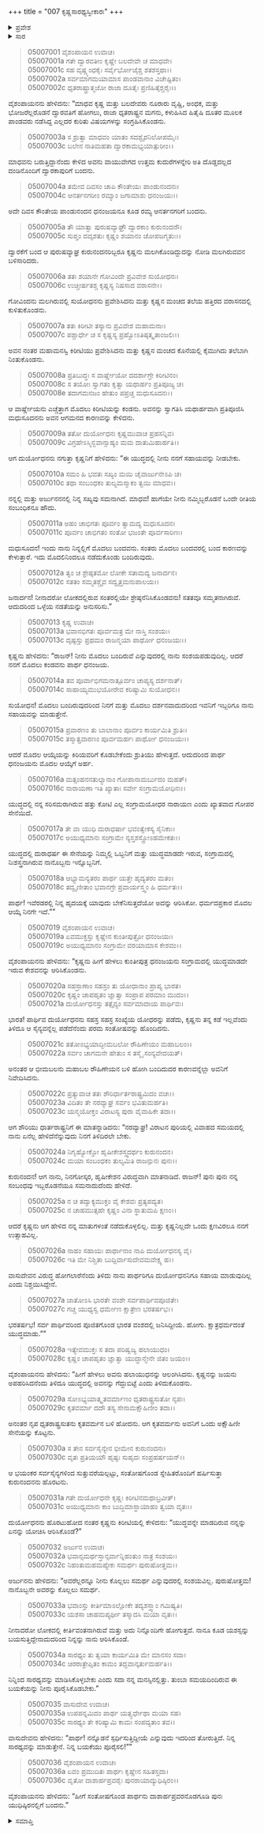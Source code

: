 +++
title = "007 ಕೃಷ್ಣಸಾರಥ್ಯಸ್ವೀಕಾರಃ"
+++

<details><summary>ಪ್ರವೇಶ</summary>


।।   ಓಂ ಓಂ ನಮೋ ನಾರಾಯಣಾಯ।।   ಶ್ರೀ ವೇದವ್ಯಾಸಾಯ ನಮಃ ।।

ಶ್ರೀ ಕೃಷ್ಣದ್ವೈಪಾಯನ ವೇದವ್ಯಾಸ ವಿರಚಿತ  

**ಶ್ರೀ ಮಹಾಭಾರತ**

**ಉದ್ಯೋಗ ಪರ್ವ**

**ಉದ್ಯೋಗ ಪರ್ವ**

**ಅಧ್ಯಾಯ 7**

</details>


<details><summary>ಸಾರ</summary>

ಕೃಷ್ಣನು ದ್ವಾರಕೆಗೆ ಮರಳಿದ್ದಾನೆಂದು ತಿಳಿದ ದುರ್ಯೋಧನನು ಬೇಗನೆ ದ್ವಾರಕೆಗೆ ಹೋದುದು (1-2). ಅದೇ ದಿವಸ ಅರ್ಜುನನೂ ದ್ವಾರಕೆಗೆ ಬಂದುದು (3).  ಕೃಷ್ಣನು ಮಲಗಿರುವಲ್ಲಿಗೆ ಮೊದಲು ಬಂದ ದುರ್ಯೋಧನನು ಮಂಚದ ತಲೆಯ ಹತ್ತಿರ ಕುಳಿತುಕೊಳ್ಳಲು ನಂತರ ಬಂದ ಅರ್ಜುನನು ಮಂಚದ ಕೊನೆಯಲ್ಲಿ ತಲೆಬಾಗಿ ನಿಂತುಕೊಂಡಿದುದು (4-7). ಕೃಷ್ಣನು ಎಚ್ಚೆತ್ತು ಮೊದಲು ಕಂಡ ಅರ್ಜುನನಲ್ಲಿ ಬಂದ ಕಾರಣವನ್ನು ಕೇಳಲು ದುರ್ಯೋಧನನು ಕೃಷ್ಣನಿಗೆ ಯುದ್ಧದಲ್ಲಿ ತನಗೆ ಸಹಾಯ ನೀಡಬೇಕೆಂದು, ಕೃಷ್ಣನು ತನಗೆ ಮತ್ತು ಅರ್ಜುನನಿಗೆ ಒಂದೇ ರೀತಿಯ ಸಂಬಂಧಿಕನೆಂದೂ, ಇಲ್ಲಿಗೆ ತಾನು ಮೊದಲು ಬಂದಿರುವುದರಿಂದ ತನ್ನಲ್ಲಿ ಬಂದ ಕಾರಣವನ್ನು ಮೊದಲು ಕೇಳಬೇಕೆಂದು ಹೇಳುವುದು (8-12). ಇಬ್ಬರಿಗೂ ಸಹಾಯವನ್ನು ಮಾಡುವೆನೆಂದೂ, ಆದರೆ ಮೊದಲ ಆಯ್ಕೆಯನ್ನು ಕಿರಿಯವನಿಗೆ ಕೊಡಬೇಕೆಂದೂ ಹೇಳಿ (13-15), ಕೃಷ್ಣನು “ಯುದ್ಧದಲ್ಲಿ ದುರಾಧರ್ಷ ನಾರಾಯಣಿ ಸೇನೆಯನ್ನು ನಿಮ್ಮಲ್ಲಿ ಒಬ್ಬನಿಗೆ ಮತ್ತು ಯುದ್ಧಮಾಡದೇ ಇರುವ, ಸಂಗ್ರಾಮದಲ್ಲಿ ನಿಃಶಸ್ತ್ರನಾಗಿರುವ ನಾನೊಬ್ಬನು ಇನ್ನೊಬ್ಬನಿಗೆ. ಇದರಲ್ಲಿ ಅರ್ಜುನನು ಮೊದಲು ಆರಿಸಿಕೊಳ್ಳಲಿ” ಎನ್ನುವುದು (16-18). ಅರ್ಜುನನು ಕೃಷ್ಣನನ್ನೂ ದುರ್ಯೋಧನನು ಸೇನೆಯನ್ನೂ ಆರಿಸಿಕೊಂಡಿದುದು (19-21). ದುರ್ಯೋಧನನು ಬಲರಾಮನಲ್ಲಿಗೆ ಹೋಗಿ ಕೇಳಲು ತಾನು ಇಬ್ಬರಲ್ಲಿ ಯಾರಿಗೂ ಸಹಾಯಮಾಡುವುದಿಲ್ಲವೆಂದು ಹೇಳಿದುದು (22-28). ದುರ್ಯೋಧನನು ಕೃತವರ್ಮನಿಂದ ಒಂದು ಅಕ್ಷೌಹಿಣೀ ಸೇನೆಯನ್ನು ಪಡೆದು ಹಿಂದಿರುಗಿದುದು (29-30). ಕೃಷ್ಣನು ಕೇಳಲು ಅವನನ್ನು ಆರಿಸಿಕೊಂಡಿದುದಕ್ಕೆ ಅರ್ಜುನನು ಕಾರಣವನ್ನಿತ್ತು ಕೃಷ್ಣನನ್ನೊಡಗೂಡಿ ಯುಧಿಷ್ಠಿರನಲ್ಲಿಗೆ ಮರಳಿದುದು (31-36).

</details>


> 05007001 ವೈಶಂಪಾಯನ ಉವಾಚ।   
05007001a ಗತೇ ದ್ವಾರವತೀಂ ಕೃಷ್ಣೇ ಬಲದೇವೇ ಚ ಮಾಧವೇ।  
05007001c ಸಹ ವೃಷ್ಣ್ಯಂಧಕೈಃ ಸರ್ವೈರ್ಭೋಜೈಶ್ಚ ಶತಶಸ್ತಥಾ।।  
05007002a ಸರ್ವಮಾಗಮಯಾಮಾಸ ಪಾಂಡವಾನಾಂ ವಿಚೇಷ್ಟಿತಂ।   
05007002c ಧೃತರಾಷ್ಟ್ರಾತ್ಮಜೋ ರಾಜಾ ದೂತೈಃ ಪ್ರಣಿಹಿತೈಶ್ಚರೈಃ।।

ವೈಶಂಪಾಯನನು ಹೇಳಿದನು: “ಮಾಧವ ಕೃಷ್ಣ ಮತ್ತು ಬಲದೇವರು ನೂರಾರು ವೃಷ್ಣಿ, ಅಂಧಕ, ಮತ್ತು ಭೋಜರೆಲ್ಲರೊಡನೆ ದ್ವಾರವತಿಗೆ ಹೋಗಲು, ರಾಜಾ ಧೃತರಾಷ್ಟ್ರನ ಮಗನು, ಕಳುಹಿಸಿದ ಹಿತೈಷಿ ದೂತರ ಮೂಲಕ ಪಾಂಡವರು ನಡೆಸಿದ್ದ ಎಲ್ಲದರ ಕುರಿತು ವಿಷಯಗಳನ್ನು ಸಂಗ್ರಹಿಸಿಕೊಂಡನು.

> 05007003a ಸ ಶ್ರುತ್ವಾ ಮಾಧವಂ ಯಾತಂ ಸದಶ್ವೈರನಿಲೋಪಮೈಃ।  
05007003c ಬಲೇನ ನಾತಿಮಹತಾ ದ್ವಾರಕಾಮಭ್ಯಯಾತ್ಪುರೀಂ।।

ಮಾಧವನು ಬರುತ್ತಿದ್ದಾನೆಂದು ಕೇಳಿದ ಅವನು ವಾಯುವೇಗದ ಉತ್ತಮ ಕುದುರೆಗಳನ್ನೇರಿ ಅತಿ ದೊಡ್ಡದಲ್ಲದ ದಂಡಿನೊಂದಿಗೆ ದ್ವಾರಕಾಪುರಿಗೆ ಬಂದನು.

> 05007004a ತಮೇವ ದಿವಸಂ ಚಾಪಿ ಕೌಂತೇಯಃ ಪಾಂಡುನಂದನಃ।  
05007004c ಆನರ್ತನಗರೀಂ ರಮ್ಯಾಂ ಜಗಾಮಾಶು ಧನಂಜಯಃ।।

ಅದೇ ದಿವಸ ಕೌಂತೇಯ ಪಾಂಡುನಂದನ ಧನಂಜಯನೂ ಕೂಡ ರಮ್ಯ ಆನರ್ತನಗರಿಗೆ ಬಂದನು.

> 05007005a ತೌ ಯಾತ್ವಾ ಪುರುಷವ್ಯಾಘ್ರೌ ದ್ವಾರಕಾಂ ಕುರುನಂದನೌ।   
05007005c ಸುಪ್ತಂ ದದೃಶತುಃ ಕೃಷ್ಣಂ ಶಯಾನಂ ಚೋಪಜಗ್ಮತುಃ।।

ದ್ವಾರಕೆಗೆ ಬಂದ ಆ ಪುರುಷವ್ಯಾಘ್ರ ಕುರುನಂದನರಿಬ್ಬರೂ ಕೃಷ್ಣನು ಮಲಗಿಕೊಂಡಿದ್ದುದನ್ನು ನೋಡಿ ಮಲಗಿರುವವನ ಬಳಿಸಾರಿದರು.

> 05007006a ತತಃ ಶಯಾನೇ ಗೋವಿಂದೇ ಪ್ರವಿವೇಶ ಸುಯೋಧನಃ।  
05007006c ಉಚ್ಚೀರ್ಷತಶ್ಚ ಕೃಷ್ಣಸ್ಯ ನಿಷಸಾದ ವರಾಸನೇ।।

ಗೋವಿಂದನು ಮಲಗಿರುವಲ್ಲಿ ಸುಯೋಧನನು ಪ್ರವೇಶಿಸಿದನು ಮತ್ತು ಕೃಷ್ಣನ ಮಂಚದ ತಲೆಯ ಹತ್ತಿರದ ವರಾಸನದಲ್ಲಿ ಕುಳಿತುಕೊಂಡನು.

> 05007007a ತತಃ ಕಿರೀಟೀ ತಸ್ಯಾನು ಪ್ರವಿವೇಶ ಮಹಾಮನಾಃ।  
05007007c ಪಶ್ಚಾರ್ಧೇ ಚ ಸ ಕೃಷ್ಣಸ್ಯ ಪ್ರಹ್ವೋಽತಿಷ್ಠತ್ಕೃತಾಂಜಲಿಃ।।

ಅವನ ನಂತರ ಮಹಾಮನಸ್ವಿ ಕಿರೀಟಿಯು ಪ್ರವೇಶಿಸಿದನು ಮತ್ತು ಕೃಷ್ಣನ ಮಂಚದ ಕೊನೆಯಲ್ಲಿ ಕೈಮುಗಿದು ತಲೆಬಾಗಿ ನಿಂತುಕೊಂಡನು.

> 05007008a ಪ್ರತಿಬುದ್ಧಃ ಸ ವಾರ್ಷ್ಣೇಯೋ ದದರ್ಶಾಗ್ರೇ ಕಿರೀಟಿನಂ।   
05007008c ಸ ತಯೋಃ ಸ್ವಾಗತಂ ಕೃತ್ವಾ ಯಥಾರ್ಹಂ ಪ್ರತಿಪೂಜ್ಯ ಚ।  
05007008e ತದಾಗಮನಜಂ ಹೇತುಂ ಪಪ್ರಚ್ಚ ಮಧುಸೂದನಃ।।

ಆ ವಾರ್ಷ್ಣೇಯನು ಎಚ್ಚೆತ್ತಾಗ ಮೊದಲು ಕಿರೀಟಿಯನ್ನು ಕಂಡನು. ಅವನನ್ನು ಸ್ವಾಗತಿಸಿ ಯಥಾರ್ಹವಾಗಿ ಪ್ರತಿಪೂಜಿಸಿ ಮಧುಸೂದನನು ಅವನ ಆಗಮನದ ಕಾರಣವನ್ನು ಕೇಳಿದನು.

> 05007009a ತತೋ ದುರ್ಯೋಧನಃ ಕೃಷ್ಣಮುವಾಚ ಪ್ರಹಸನ್ನಿವ।  
05007009c ವಿಗ್ರಹೇಽಸ್ಮಿನ್ಭವಾನ್ಸಾಹ್ಯಂ ಮಮ ದಾತುಮಿಹಾರ್ಹತಿ।।

ಆಗ ದುರ್ಯೋಧನನು ನಗುತ್ತಾ ಕೃಷ್ಣನಿಗೆ ಹೇಳಿದನು: “ಈ ಯುದ್ಧದಲ್ಲಿ ನೀನು ನನಗೆ ಸಹಾಯವನ್ನು ನೀಡಬೇಕು.

> 05007010a ಸಮಂ ಹಿ ಭವತಃ ಸಖ್ಯಂ ಮಯಿ ಚೈವಾರ್ಜುನೇಽಪಿ ಚ।  
05007010c ತಥಾ ಸಂಬಂಧಕಂ ತುಲ್ಯಮಸ್ಮಾಕಂ ತ್ವಯಿ ಮಾಧವ।।

ನನ್ನಲ್ಲಿ ಮತ್ತು ಅರ್ಜುನನನಲ್ಲಿ ನಿನ್ನ ಸಖ್ಯವು ಸಮನಾಗಿದೆ. ಮಾಧವ! ಹಾಗೆಯೇ ನೀನು ನಮ್ಮಿಬ್ಬರೊಡನೆ ಒಂದೇ ರೀತಿಯ ಸಂಬಂಧಿಕನೂ ಹೌದು.

> 05007011a ಅಹಂ ಚಾಭಿಗತಃ ಪೂರ್ವಂ ತ್ವಾಮದ್ಯ ಮಧುಸೂದನ।  
05007011c ಪೂರ್ವಂ ಚಾಭಿಗತಂ ಸಂತೋ ಭಜಂತೇ ಪೂರ್ವಸಾರಿಣಃ।

ಮಧುಸೂದನ! ಇಂದು ನಾನು ನಿನ್ನಲ್ಲಿಗೆ ಮೊದಲು ಬಂದವನು. ಸಂತರು ಮೊದಲು ಬಂದವರಲ್ಲಿ ಬಂದ ಕಾರಣವನ್ನು ಕೇಳುತ್ತಾರೆ. ಇದು ಮೊದಲಿನಿಂದಲೂ ನಡೆದುಕೊಂಡು ಬಂದಿರುವುದು.

> 05007012a ತ್ವಂ ಚ ಶ್ರೇಷ್ಠತಮೋ ಲೋಕೇ ಸತಾಮದ್ಯ ಜನಾರ್ದನ।  
05007012c ಸತತಂ ಸಮ್ಮತಶ್ಚೈವ ಸದ್ವೃತ್ತಮನುಪಾಲಯ।।

ಜನಾರ್ದನ! ನೀನಾದರೋ ಲೋಕದಲ್ಲಿರುವ ಸಂತರಲ್ಲಿಯೇ ಶ್ರೇಷ್ಠನೆನಿಸಿಕೊಂಡವನು! ಸತತವೂ ಸಮ್ಮತನಾಗಿರುವೆ. ಆದುದರಿಂದ ಒಳ್ಳೆಯ ನಡತೆಯನ್ನು ಅನುಸರಿಸು.”

> 05007013 ಕೃಷ್ಣ ಉವಾಚ।  
05007013a ಭವಾನಭಿಗತಃ ಪೂರ್ವಮತ್ರ ಮೇ ನಾಸ್ತಿ ಸಂಶಯಃ।   
05007013c ದೃಷ್ಟಸ್ತು ಪ್ರಥಮಂ ರಾಜನ್ಮಯಾ ಪಾರ್ಥೋ ಧನಂಜಯಃ।।

ಕೃಷ್ಣನು ಹೇಳಿದನು: “ರಾಜನ್! ನೀನು ಮೊದಲು ಬಂದಿರುವೆ ಎನ್ನುವುದರಲ್ಲಿ ನಾನು ಸಂಶಯಪಡುವುದಿಲ್ಲ. ಆದರೆ ನನಗೆ ಮೊದಲು ಕಂಡವನು ಪಾರ್ಥ ಧನಂಜಯ.

> 05007014a ತವ ಪೂರ್ವಾಭಿಗಮನಾತ್ಪೂರ್ವಂ ಚಾಪ್ಯಸ್ಯ ದರ್ಶನಾತ್।  
05007014c ಸಾಹಾಯ್ಯಮುಭಯೋರೇವ ಕರಿಷ್ಯಾಮಿ ಸುಯೋಧನ।।

ಸುಯೋಧನ! ಮೊದಲು ಬಂದಿರುವುದರಿಂದ ನಿನಗೆ ಮತ್ತು ಮೊದಲು ದರ್ಶನವಾದುದರಿಂದ ಇವನಿಗೆ ಇಬ್ಬರಿಗೂ ನಾನು ಸಹಾಯವನ್ನು ಮಾಡುತ್ತೇನೆ.

> 05007015a ಪ್ರವಾರಣಂ ತು ಬಾಲಾನಾಂ ಪೂರ್ವಂ ಕಾರ್ಯಮಿತಿ ಶ್ರುತಿಃ।  
05007015c ತಸ್ಮಾತ್ಪ್ರವಾರಣಂ ಪೂರ್ವಮರ್ಹಃ ಪಾರ್ಥೋ ಧನಂಜಯಃ।।

ಆದರೆ ಮೊದಲ ಆಯ್ಕೆಯನ್ನು ಕಿರಿಯವರಿಗೆ ಕೊಡಬೇಕೆಂದು ಶ್ರುತಿಯು ಹೇಳುತ್ತದೆ. ಆದುದರಿಂದ ಪಾರ್ಥ ಧನಂಜಯನು ಮೊದಲ ಆಯ್ಕೆಗೆ ಅರ್ಹ.

> 05007016a ಮತ್ಸಂಹನನತುಲ್ಯಾನಾಂ ಗೋಪಾನಾಮರ್ಬುದಂ ಮಹತ್।  
05007016c ನಾರಾಯಣಾ ಇತಿ ಖ್ಯಾತಾಃ ಸರ್ವೇ ಸಂಗ್ರಾಮಯೋಧಿನಃ।।

ಯುದ್ಧದಲ್ಲಿ ನನ್ನ ಸರಿಸಮರಾಗಿರುವ ಹತ್ತು ಕೋಟಿ ಎಲ್ಲ ಸಂಗ್ರಾಮಯೋಧರ ನಾರಾಯಣ ಎಂದು ಖ್ಯಾತವಾದ ಗೋಪರ ಸೇನೆಯಿದೆ.

> 05007017a ತೇ ವಾ ಯುಧಿ ದುರಾಧರ್ಷಾ ಭವಂತ್ವೇಕಸ್ಯ ಸೈನಿಕಾಃ।  
05007017c ಅಯುಧ್ಯಮಾನಃ ಸಂಗ್ರಾಮೇ ನ್ಯಸ್ತಶಸ್ತ್ರೋಽಹಮೇಕತಃ।।

ಯುದ್ಧದಲ್ಲಿ ದುರಾಧರ್ಷ ಈ ಸೇನೆಯನ್ನು ನಿಮ್ಮಲ್ಲಿ ಒಬ್ಬನಿಗೆ ಮತ್ತು ಯುದ್ಧಮಾಡದೇ ಇರುವ, ಸಂಗ್ರಾಮದಲ್ಲಿ ನಿಃಶಸ್ತ್ರನಾಗಿರುವ ನಾನೊಬ್ಬನು ಇನ್ನೊಬ್ಬನಿಗೆ.

> 05007018a ಆಭ್ಯಾಮನ್ಯತರಂ ಪಾರ್ಥ ಯತ್ತೇ ಹೃದ್ಯತರಂ ಮತಂ।  
05007018c ತದ್ವೃಣೀತಾಂ ಭವಾನಗ್ರೇ ಪ್ರವಾರ್ಯಸ್ತ್ವಂ ಹಿ ಧರ್ಮತಃ।।

ಪಾರ್ಥ! ಇವೆರಡರಲ್ಲಿ ನಿನ್ನ ಹೃದಯಕ್ಕೆ ಯಾವುದು ಬೇಕೆನಿಸುತ್ತದೆಯೋ ಅದನ್ನು ಆರಿಸಿಕೋ. ಧರ್ಮದಪ್ರಕಾರ ಮೊದಲ ಆಯ್ಕೆ ನಿನಗೇ ಇದೆ.””

> 05007019 ವೈಶಂಪಾಯನ ಉವಾಚ।  
05007019a ಏವಮುಕ್ತಸ್ತು ಕೃಷ್ಣೇನ ಕುಂತೀಪುತ್ರೋ ಧನಂಜಯಃ।  
05007019c ಅಯುಧ್ಯಮಾನಂ ಸಂಗ್ರಾಮೇ ವರಯಾಮಾಸ ಕೇಶವಂ।।

ವೈಶಂಪಾಯನನು ಹೇಳಿದನು: “ಕೃಷ್ಣನು ಹೀಗೆ ಹೇಳಲು ಕುಂತೀಪುತ್ರ ಧನಂಜಯನು ಸಂಗ್ರಾಮದಲ್ಲಿ ಯುದ್ಧಮಾಡದೇ ಇರುವ ಕೇಶವನನ್ನು ಆರಿಸಿಕೊಂಡನು.

> 05007020a ಸಹಸ್ರಾಣಾಂ ಸಹಸ್ರಂ ತು ಯೋಧಾನಾಂ ಪ್ರಾಪ್ಯ ಭಾರತ।  
05007020c ಕೃಷ್ಣಂ ಚಾಪಹೃತಂ ಜ್ಞಾತ್ವಾ ಸಂಪ್ರಾಪ ಪರಮಾಂ ಮುದಂ।।  
05007021a ದುರ್ಯೋಧನಸ್ತು ತತ್ಸೈನ್ಯಂ ಸರ್ವಮಾದಾಯ ಪಾರ್ಥಿವಃ।

ಭಾರತ! ಪಾರ್ಥಿವ ದುರ್ಯೋಧನನು ಸಹಸ್ರ ಸಹಸ್ರ ಸಂಖ್ಯೆಯ ಯೋಧರನ್ನು ಪಡೆದು, ಕೃಷ್ಣನು ತನ್ನ ಕಡೆ ಇಲ್ಲವೆಂದು ತಿಳಿದೂ ಆ ಸೈನ್ಯವನ್ನೆಲ್ಲ ಪಡೆದೆನೆಂದು ಪರಮ ಸಂತೋಷವನ್ನು ಹೊಂದಿದನು.

> 05007021c ತತೋಽಭ್ಯಯಾದ್ಭೀಮಬಲೋ ರೌಹಿಣೇಯಂ ಮಹಾಬಲಂ।।  
05007022a ಸರ್ವಂ ಚಾಗಮನೇ ಹೇತುಂ ಸ ತಸ್ಮೈ ಸಂನ್ಯವೇದಯತ್।

ಅನಂತರ ಆ ಭೀಮಬಲನು ಮಹಾಬಲ ರೌಹಿಣೇಯನ ಬಳಿ ಹೋಗಿ ಬಂದಿದುದರ ಕಾರಣವನ್ನೆಲ್ಲಾ ಅವನಿಗೆ ನಿವೇದಿಸಿದನು.

> 05007022c ಪ್ರತ್ಯುವಾಚ ತತಃ ಶೌರಿರ್ಧಾರ್ತರಾಷ್ಟ್ರಮಿದಂ ವಚಃ।।  
05007023a ವಿದಿತಂ ತೇ ನರವ್ಯಾಘ್ರ ಸರ್ವಂ ಭವಿತುಮರ್ಹತಿ।  
05007023c ಯನ್ಮಯೋಕ್ತಂ ವಿರಾಟಸ್ಯ ಪುರಾ ವೈವಾಹಿಕೇ ತದಾ।।

ಆಗ ಶೌರಿಯು ಧಾರ್ತರಾಷ್ಟ್ರನಿಗೆ ಈ ಮಾತನ್ನಾಡಿದನು: “ನರವ್ಯಾಘ್ರ! ವಿರಾಟನ ಪುರಿಯಲ್ಲಿ ವಿವಾಹದ ಸಮಯದಲ್ಲಿ ನಾನು ಏನೆಲ್ಲ ಹೇಳಿದೆನೆನ್ನುವುದು ನಿನಗೆ ತಿಳಿದಿರಲೇ ಬೇಕು.

> 05007024a ನಿಗೃಹ್ಯೋಕ್ತೋ ಹೃಷೀಕೇಶಸ್ತ್ವದರ್ಥಂ ಕುರುನಂದನ।  
05007024c ಮಯಾ ಸಂಬಂಧಕಂ ತುಲ್ಯಮಿತಿ ರಾಜನ್ಪುನಃ ಪುನಃ।।

ಕುರುನಂದನ! ಆಗ ನಾನು, ನಿನಗೋಸ್ಕರ, ಹೃಷೀಕೇಶನ ವಿರುದ್ಧವಾಗಿ ಮಾತನಾಡಿದೆ. ರಾಜನ್! ಪುನಃ ಪುನಃ ನನ್ನ ಸಂಬಂಧವು ಇಬ್ಬರೊಡನೆಯೂ ಸಮನಾದುದೆಂದು ಹೇಳಿದೆ.

> 05007025a ನ ಚ ತದ್ವಾಕ್ಯಮುಕ್ತಂ ವೈ ಕೇಶವಃ ಪ್ರತ್ಯಪದ್ಯತ।   
05007025c ನ ಚಾಹಮುತ್ಸಹೇ ಕೃಷ್ಣಂ ವಿನಾ ಸ್ಥಾತುಮಪಿ ಕ್ಷಣಂ।।

ಆದರೆ ಕೃಷ್ಣನು ಆಗ ಹೇಳಿದ ನನ್ನ ಮಾತುಗಳಂತೆ ನಡೆದುಕೊಳ್ಳಲಿಲ್ಲ. ಮತ್ತು ಕೃಷ್ಣನಿಲ್ಲದೇ ಒಂದು ಕ್ಷಣವಿರಲೂ ನನಗೆ ಉತ್ಸಾಹವಿಲ್ಲ.

> 05007026a ನಾಹಂ ಸಹಾಯಃ ಪಾರ್ಥಾನಾಂ ನಾಪಿ ದುರ್ಯೋಧನಸ್ಯ ವೈ।  
05007026c ಇತಿ ಮೇ ನಿಶ್ಚಿತಾ ಬುದ್ದಿರ್ವಾಸುದೇವಮವೇಕ್ಷ್ಯ ಹ।।

ವಾಸುದೇವನ ವಿರುದ್ಧ ಹೋಗಲಾರೆನೆಂದು ತಿಳಿದು ನಾನು ಪಾರ್ಥರಿಗೂ ದುರ್ಯೋಧನನಿಗೂ ಸಹಾಯ ಮಾಡುವುದಿಲ್ಲ ಎಂದು ನಿಶ್ಚಯಿಸಿದ್ದೇನೆ.

> 05007027a ಜಾತೋಽಸಿ ಭಾರತೇ ವಂಶೇ ಸರ್ವಪಾರ್ಥಿವಪೂಜಿತೇ।  
05007027c ಗಚ್ಚ ಯುಧ್ಯಸ್ವ ಧರ್ಮೇಣ ಕ್ಷಾತ್ರೇಣ ಭರತರ್ಷಭ।।

ಭರತರ್ಷಭ! ಸರ್ವ ಪಾರ್ಥಿವರಿಂದ ಪೂಜಿತಗೊಂಡ ಭಾರತ ವಂಶದಲ್ಲಿ ಜನಿಸಿದ್ದೀಯೆ. ಹೋಗು. ಕ್ಷಾತ್ರಧರ್ಮದಂತೆ ಯುದ್ಧಮಾಡು.””

> 05007028a ಇತ್ಯೇವಮುಕ್ತಃ ಸ ತದಾ ಪರಿಷ್ವಜ್ಯ ಹಲಾಯುಧಂ।   
05007028c ಕೃಷ್ಣಂ ಚಾಪಹೃತಂ ಜ್ಞಾತ್ವಾ ಯುದ್ಧಾನ್ಮೇನೇ ಜಿತಂ ಜಯಂ।।

ವೈಶಂಪಾಯನನು ಹೇಳಿದನು: “ಹೀಗೆ ಹೇಳಲು ಅವನು ಹಲಾಯುಧನನ್ನು ಆಲಂಗಿಸಿದನು. ಕೃಷ್ಣನನ್ನು ಜಯನು ಅಪಹರಿಸಿದನೆಂದು ತಿಳಿದೂ ಯುದ್ಧದಲ್ಲಿ ಅವನನ್ನು ಗೆದ್ದುಬಿಟ್ಟೆ ಎಂದು ತಿಳಿದುಕೊಂಡನು.

> 05007029a ಸೋಽಭ್ಯಯಾತ್ಕೃತವರ್ಮಾಣಂ ಧೃತರಾಷ್ಟ್ರಸುತೋ ನೃಪಃ।  
05007029c ಕೃತವರ್ಮಾ ದದೌ ತಸ್ಯ ಸೇನಾಮಕ್ಷೌಹಿಣೀಂ ತದಾ।।

ಅನಂತರ ನೃಪ ಧೃತರಾಷ್ಟ್ರಸುತನು ಕೃತವರ್ಮನ ಬಳಿ ಹೋದನು. ಆಗ ಕೃತವರ್ಮನು ಅವನಿಗೆ ಒಂದು ಅಕ್ಷೌಹಿಣೀ ಸೇನೆಯನ್ನು ಕೊಟ್ಟನು.

> 05007030a ಸ ತೇನ ಸರ್ವಸೈನ್ಯೇನ ಭೀಮೇನ ಕುರುನಂದನಃ।  
05007030c ವೃತಃ ಪ್ರತಿಯಯೌ ಹೃಷ್ಟಃ ಸುಹೃದಃ ಸಂಪ್ರಹರ್ಷಯನ್।।

ಆ ಭಯಂಕರ ಸರ್ವಸೈನ್ಯಗಳಿಂದ ಸುತ್ತುವರೆಯಲ್ಪಟ್ಟು, ಸಂತೋಷಗೊಂಡ ಸ್ನೇಹಿತರೊಂದಿಗೆ ಹರ್ಷಿಸುತ್ತಾ ಕುರುನಂದನನು ಹೊರಟನು.

> 05007031a ಗತೇ ದುರ್ಯೋಧನೇ ಕೃಷ್ಣಃ ಕಿರೀಟಿನಮಥಾಬ್ರವೀತ್।   
05007031c ಅಯುಧ್ಯಮಾನಃ ಕಾಂ ಬುದ್ಧಿಮಾಸ್ಥಾಯಾಹಂ ತ್ವಯಾ ವೃತಃ।।

ದುರ್ಯೋಧನನು ಹೊರಟುಹೋದ ನಂತರ ಕೃಷ್ಣನು ಕಿರೀಟಿಯಲ್ಲಿ ಕೇಳಿದನು: “ಯುದ್ಧವನ್ನೇ ಮಾಡದಿರುವ ನನ್ನನ್ನು ಏನನ್ನು ಯೋಚಿಸಿ ಆರಿಸಿಕೊಂಡೆ?”

> 05007032 ಅರ್ಜುನ ಉವಾಚ।  
05007032a ಭವಾನ್ಸಮರ್ಥಸ್ತಾನ್ಸರ್ವಾನ್ನಿಹಂತುಂ ನಾತ್ರ ಸಂಶಯಃ।  
05007032c ನಿಹಂತುಮಹಮಪ್ಯೇಕಃ ಸಮರ್ಥಃ ಪುರುಷೋತ್ತಮ।।

ಅರ್ಜುನನು ಹೇಳಿದನು: “ಅವರೆಲ್ಲರನ್ನೂ ನೀನು ಕೊಲ್ಲಲು ಸಮರ್ಥ ಎನ್ನುವುದರಲ್ಲಿ ಸಂಶಯವಿಲ್ಲ. ಪುರುಷೋತ್ತಮ! ನಾನೊಬ್ಬನೇ ಅವರನ್ನು ಕೊಲ್ಲಲು ಸಮರ್ಥ.

> 05007033a ಭವಾಂಸ್ತು ಕೀರ್ತಿಮಾಽಲ್ಲೋಕೇ ತದ್ಯಶಸ್ತ್ವಾಂ ಗಮಿಷ್ಯತಿ।   
05007033c ಯಶಸಾ ಚಾಹಮಪ್ಯರ್ಥೀ ತಸ್ಮಾದಸಿ ಮಯಾ ವೃತಃ।।

ನೀನಾದರೋ ಲೋಕದಲ್ಲಿ ಕೀರ್ತಿವಂತನಾಗಿರುವೆ ಮತ್ತು ಅದು ನಿನ್ನೊಂದಿಗೇ ಹೋಗುತ್ತದೆ. ನಾನೂ ಕೂಡ ಯಶಸ್ಸನ್ನು ಬಯಸುತ್ತಿದ್ದೇನಾದುದರಿಂದ ನಿನ್ನನ್ನು ನಾನು ಆರಿಸಿಕೊಂಡೆ.

> 05007034a ಸಾರಥ್ಯಂ ತು ತ್ವಯಾ ಕಾರ್ಯಮಿತಿ ಮೇ ಮಾನಸಂ ಸದಾ।  
05007034c ಚಿರರಾತ್ರೇಪ್ಸಿತಂ ಕಾಮಂ ತದ್ಭವಾನ್ಕರ್ತುಮರ್ಹತಿ।।

ನಿನ್ನಿಂದ ಸಾರಥ್ಯವನ್ನು ಮಾಡಿಸಿಕೊಳ್ಳಬೇಕು ಎಂದು ಸದಾ ನನ್ನ ಮನಸ್ಸಿನಲ್ಲಿತ್ತು. ತುಂಬಾ ಸಮಯದಿಂದಿರುವ ಈ ಬಯಕೆಯನ್ನು ನೀನು ಪೂರೈಸಿಕೊಡಬೇಕು.”

> 05007035 ವಾಸುದೇವ ಉವಾಚ।  
05007035a ಉಪಪನ್ನಮಿದಂ ಪಾರ್ಥ ಯತ್ಸ್ಪರ್ಧೇಥಾ ಮಯಾ ಸಹ।  
05007035c ಸಾರಥ್ಯಂ ತೇ ಕರಿಷ್ಯಾಮಿ ಕಾಮಃ ಸಂಪದ್ಯತಾಂ ತವ।।

ವಾಸುದೇವನು ಹೇಳಿದನು: “ಪಾರ್ಥ! ನನ್ನೊಡನೆ ಸ್ಪರ್ಧಿಸುತ್ತಿದ್ದೀಯೆ ಎನ್ನುವುದು ಇದರಿಂದ ತೋರುತ್ತಿದೆ. ನಿನ್ನ ಸಾರಥ್ಯವನ್ನು ಮಾಡುತ್ತೇನೆ. ನಿನ್ನ ಬಯಕೆಯು ಪೂರೈಸಲಿ!””

> 05007036 ವೈಶಂಪಾಯನ ಉವಾಚ।  
05007036a ಏವಂ ಪ್ರಮುದಿತಃ ಪಾರ್ಥಃ ಕೃಷ್ಣೇನ ಸಹಿತಸ್ತದಾ।  
05007036c ವೃತೋ ದಾಶಾರ್ಹಪ್ರವರೈಃ ಪುನರಾಯಾದ್ಯುಧಿಷ್ಠಿರಂ।।

ವೈಶಂಪಾಯನನು ಹೇಳಿದನು: “ಹೀಗೆ ಸಂತೋಷಗೊಂಡ ಪಾರ್ಥನು ದಾಶಾರ್ಹಪ್ರವರನೊಡಗೂಡಿ ಪುನಃ ಯುಧಿಷ್ಠಿರನಲ್ಲಿಗೆ ಬಂದನು.”


<details><summary>ಸಮಾಪ್ತಿ</summary>


ಇತಿ ಶ್ರೀ ಮಹಾಭಾರತೇ ಉದ್ಯೋಗ ಪರ್ವಣಿ ಉದ್ಯೋಗ ಪರ್ವಣಿ ಕೃಷ್ಣಸಾರಥ್ಯಸ್ವೀಕಾರೇ ಸಪ್ತಮೋಽಧ್ಯಾಯಃ।  
ಇದು ಶ್ರೀ ಮಹಾಭಾರತದಲ್ಲಿ ಉದ್ಯೋಗ ಪರ್ವದಲ್ಲಿ ಉದ್ಯೋಗ ಪರ್ವದಲ್ಲಿ ಕೃಷ್ಣಸಾರಥ್ಯಸ್ವೀಕಾರ ಎನ್ನುವ ಏಳನೆಯ ಅಧ್ಯಾಯವು।


</details>
